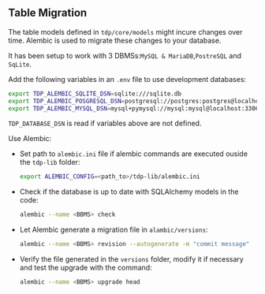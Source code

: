 ## Table Migration

The table models defined in `tdp/core/models` might incure changes over time. Alembic is used to migrate these changes to your database.

It has been setup to work with 3 DBMSs:`MySQL & MariaDB`,`PostreSQL` and `SqLite`.

Add the following variables in an `.env` file to use development databases:

```sh
export TDP_ALEMBIC_SQLITE_DSN=sqlite:///sqlite.db
export TDP_ALEMBIC_POSGRESQL_DSN=postgresql://postgres:postgres@localhost:5432/tdp
export TDP_ALEMBIC_MYSQL_DSN=mysql+pymysql://mysql:mysql@localhost:3306/tdp
```

`TDP_DATABASE_DSN` is read if variables above are not defined.

Use Alembic:

- Set path to `alembic.ini` file if alembic commands are executed ouside the `tdp-lib` folder:

    ```sh
    export ALEMBIC_CONFIG=<path_to>/tdp-lib/alembic.ini
    ```

- Check if the database is up to date with SQLAlchemy models in the code:

    ```sh
    alembic --name <BBMS> check
    ```

- Let Alembic generate a migration file in `alambic/versions`:

    ```sh
    alembic --name <BBMS> revision --autogenerate -m "commit message"
    ```

- Verify the file generated in the `versions` folder, modify it if necessary and test the upgrade with the command:

   ```sh
   alembic --name <BBMS> upgrade head
   ```

